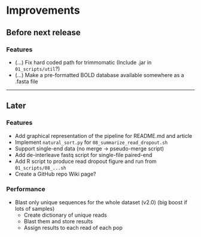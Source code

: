 # Improvements

## Before next release

### Features
- (...) Fix hard coded path for trimmomatic (Include .jar in `01_scripts/util`?)
- (...) Make a pre-formatted BOLD database available somewhere as a .fasta file

---

## Later

### Features
- Add graphical representation of the pipeline for README.md and article
- Implement `natural_sort.py` for `08_summarize_read_dropout.sh`
- Support single-end data (no merge -> pseudo-merge script)
- Add de-interleave fastq script for single-file paired-end
- Add R script to produce read dropout figure and run from `01_scripts/08_...sh`
- Create a GitHub repo Wiki page?

### Performance
- Blast only unique sequences for the whole dataset (v2.0)
  (big boost if lots of samples)
  - Create dictionary of unique reads
  - Blast them and store results
  - Assign results to each read of each pop
